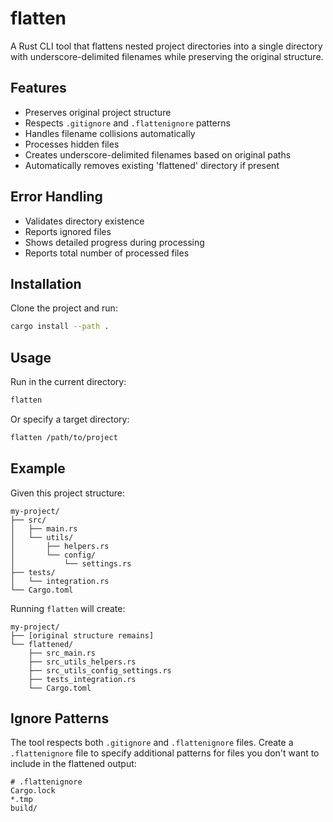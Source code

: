 # flatten

A Rust CLI tool that flattens nested project directories into a single directory with underscore-delimited filenames 
while preserving the original structure.

## Features

- Preserves original project structure
- Respects `.gitignore` and `.flattenignore` patterns
- Handles filename collisions automatically
- Processes hidden files
- Creates underscore-delimited filenames based on original paths
- Automatically removes existing 'flattened' directory if present

## Error Handling

- Validates directory existence
- Reports ignored files
- Shows detailed progress during processing
- Reports total number of processed files

## Installation

Clone the project and run:
```bash
cargo install --path .
```

## Usage

Run in the current directory:
```bash
flatten
```

Or specify a target directory:
```bash
flatten /path/to/project
```

## Example

Given this project structure:
```
my-project/
├── src/
│   ├── main.rs
│   └── utils/
│       ├── helpers.rs
│       └── config/
│           └── settings.rs
├── tests/
│   └── integration.rs
└── Cargo.toml
```

Running `flatten` will create:
```
my-project/
├── [original structure remains]
└── flattened/
    ├── src_main.rs
    ├── src_utils_helpers.rs
    ├── src_utils_config_settings.rs
    ├── tests_integration.rs
    └── Cargo.toml
```

## Ignore Patterns

The tool respects both `.gitignore` and `.flattenignore` files. Create a `.flattenignore` file to specify additional patterns for files you don't want to include in the flattened output:

```gitignore
# .flattenignore
Cargo.lock
*.tmp
build/
```


